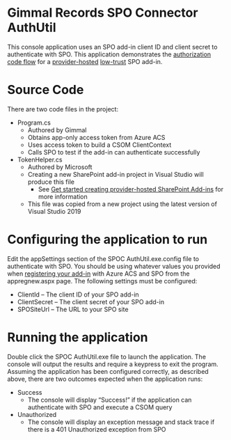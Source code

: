 # Gimmal Records SPO Connector AuthUtil
This console application uses an SPO add-in client ID and client secret to authenticate with SPO. This application demonstrates the [authorization code flow](https://docs.microsoft.com/en-us/sharepoint/dev/sp-add-ins/authorization-code-oauth-flow-for-sharepoint-add-ins) for a [provider-hosted](https://docs.microsoft.com/en-us/sharepoint/dev/sp-add-ins/sharepoint-add-ins#provider-hosted-sharepoint-add-ins) [low-trust](https://docs.microsoft.com/en-us/sharepoint/dev/sp-add-ins/creating-sharepoint-add-ins-that-use-low-trust-authorization) SPO add-in.

# Source Code
There are two code files in the project:
- Program.cs
  - Authored by Gimmal
  - Obtains app-only access token from Azure ACS
  - Uses access token to build a CSOM ClientContext
  - Calls SPO to test if the add-in can authenticate successfully
- TokenHelper.cs
  - Authored by Microsoft
  - Creating a new SharePoint add-in project in Visual Studio will produce this file
    - See [Get started creating provider-hosted SharePoint Add-ins](https://docs.microsoft.com/en-us/sharepoint/dev/sp-add-ins/get-started-creating-provider-hosted-sharepoint-add-ins) for more information
  - This file was copied from a new project using the latest version of Visual Studio 2019

# Configuring the application to run
Edit the appSettings section of the SPOC AuthUtil.exe.config file to authenticate with SPO. You should be using whatever values you provided when [registering your add-in](https://docs.microsoft.com/en-us/sharepoint/dev/sp-add-ins/register-sharepoint-add-ins#to-register-by-using-appregnewaspx) with Azure ACS and SPO from the appregnew.aspx page. The following settings must be configured:
- ClientId – The client ID of your SPO add-in
- ClientSecret – The client secret of your SPO add-in
- SPOSiteUrl – The URL to your SPO site

# Running the application
Double click the SPOC AuthUtil.exe file to launch the application. The console will output the results and require a keypress to exit the program. Assuming the application has been configured correctly, as described above, there are two outcomes expected when the application runs:
- Success
  - The console will display “Success!” if the application can authenticate with SPO and execute a CSOM query
- Unauthorized
  - The console will display an exception message and stack trace if there is a 401 Unauthorized exception from SPO
